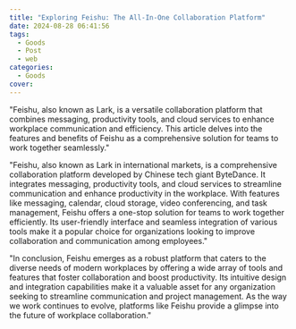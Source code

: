 ```yaml
---
title: "Exploring Feishu: The All-In-One Collaboration Platform"
date: 2024-08-28 06:41:56
tags:
  - Goods
  - Post
  - web
categories:
  - Goods
cover:
---
```


"Feishu, also known as Lark, is a versatile collaboration platform that combines messaging, productivity tools, and cloud services to enhance workplace communication and efficiency. This article delves into the features and benefits of Feishu as a comprehensive solution for teams to work together seamlessly."

"Feishu, also known as Lark in international markets, is a comprehensive collaboration platform developed by Chinese tech giant ByteDance. It integrates messaging, productivity tools, and cloud services to streamline communication and enhance productivity in the workplace. With features like messaging, calendar, cloud storage, video conferencing, and task management, Feishu offers a one-stop solution for teams to work together efficiently. Its user-friendly interface and seamless integration of various tools make it a popular choice for organizations looking to improve collaboration and communication among employees."

"In conclusion, Feishu emerges as a robust platform that caters to the diverse needs of modern workplaces by offering a wide array of tools and features that foster collaboration and boost productivity. Its intuitive design and integration capabilities make it a valuable asset for any organization seeking to streamline communication and project management. As the way we work continues to evolve, platforms like Feishu provide a glimpse into the future of workplace collaboration."
